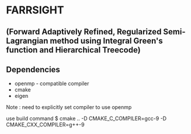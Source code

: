 FARRSIGHT 
===
(Forward Adaptively Refined, Regularized Semi-Lagrangian method using Integral Green's function and Hierarchical Treecode)
---

Dependencies
---
* openmp - compatible compiler
* cmake
* eigen

Note : need to explicitly set compiler to use openmp

use build command
$ cmake .. -D CMAKE_C_COMPILER=gcc-9 -D CMAKE_CXX_COMPILER=g++-9
